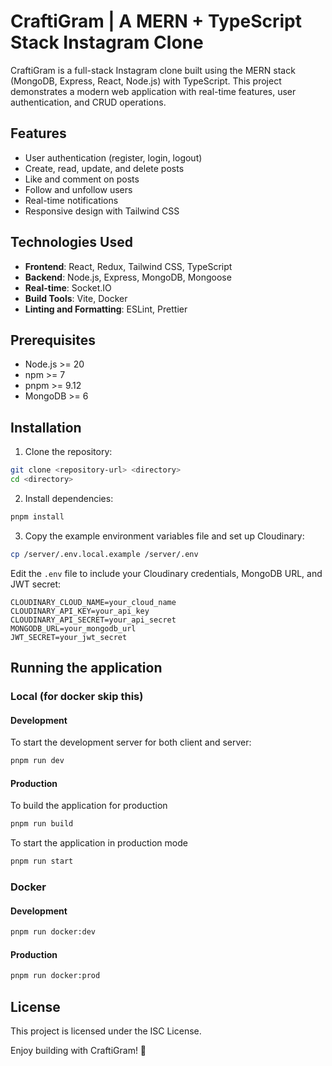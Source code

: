 # CraftiGram | A MERN + TypeScript Stack Instagram Clone

CraftiGram is a full-stack Instagram clone built using the MERN stack (MongoDB, Express, React, Node.js) with TypeScript. This project demonstrates a modern web application with real-time features, user authentication, and CRUD operations.

## Features

- User authentication (register, login, logout)
- Create, read, update, and delete posts
- Like and comment on posts
- Follow and unfollow users
- Real-time notifications
- Responsive design with Tailwind CSS

## Technologies Used

- **Frontend**: React, Redux, Tailwind CSS, TypeScript
- **Backend**: Node.js, Express, MongoDB, Mongoose
- **Real-time**: Socket.IO
- **Build Tools**: Vite, Docker
- **Linting and Formatting**: ESLint, Prettier

## Prerequisites

- Node.js >= 20
- npm >= 7
- pnpm >= 9.12
- MongoDB >= 6

## Installation

1. Clone the repository:

```sh
git clone <repository-url> <directory>
cd <directory>
```

2. Install dependencies:

```sh
pnpm install
```

3. Copy the example environment variables file and set up Cloudinary:

```sh
cp /server/.env.local.example /server/.env
```

Edit the `.env` file to include your Cloudinary credentials, MongoDB URL, and JWT secret:

```
CLOUDINARY_CLOUD_NAME=your_cloud_name
CLOUDINARY_API_KEY=your_api_key
CLOUDINARY_API_SECRET=your_api_secret
MONGODB_URL=your_mongodb_url
JWT_SECRET=your_jwt_secret
```

## Running the application

### Local (for docker skip this)

#### Development

To start the development server for both client and server:

```sh
pnpm run dev
```

#### Production

To build the application for production

```sh
pnpm run build
```

To start the application in production mode

```sh
pnpm run start
```

### Docker

#### Development

```sh
pnpm run docker:dev
```

#### Production

```sh
pnpm run docker:prod
```

## License

This project is licensed under the ISC License.

Enjoy building with CraftiGram! 🚀
